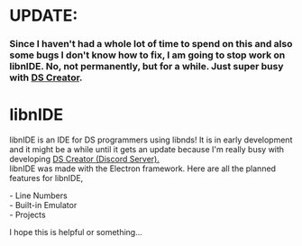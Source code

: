 UPDATE:
=======

### Since I haven't had a whole lot of time to spend on this and also some bugs I don't know how to fix, I am going to stop work on libnIDE. No, not permanently, but for a while. Just super busy with [DS Creator](https://discord.com/invite/CqrXmqxAf8).

libnIDE
=======

libnIDE is an IDE for DS programmers using libnds! It is in early development and it might be a while until it gets an update because I'm really busy with developing [DS Creator (Discord Server).](https://discord.com/invite/CqrXmqxAf8)  
libnIDE was made with the Electron framework. Here are all the planned features for libnIDE,  
  
\- Line Numbers  
\- Built-in Emulator  
\- Projects  
  
I hope this is helpful or something...